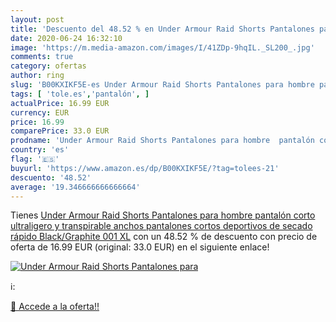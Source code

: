 ```yaml
---
layout: post
title: 'Descuento del 48.52 % en Under Armour Raid Shorts Pantalones para'
date: 2020-06-24 16:32:10
image: 'https://m.media-amazon.com/images/I/41ZDp-9hqIL._SL200_.jpg'
comments: true
category: ofertas
author: ring
slug: 'B00KXIKF5E-es Under Armour Raid Shorts Pantalones para hombre pantalón...'
tags: [ 'tole.es','pantalón', ]
actualPrice: 16.99 EUR
currency: EUR
price: 16.99
comparePrice: 33.0 EUR
prodname: 'Under Armour Raid Shorts Pantalones para hombre  pantalón corto ultraligero y transpirable  anchos pantalones cortos deportivos de secado rápido  Black/Graphite  001   XL'
country: 'es'
flag: '🇪🇸'
buyurl: 'https://www.amazon.es/dp/B00KXIKF5E/?tag=tolees-21'
descuento: '48.52'
average: '19.346666666666664'
---
```


Tienes [Under Armour Raid Shorts Pantalones para hombre  pantalón corto ultraligero y transpirable  anchos pantalones cortos deportivos de secado rápido  Black/Graphite  001   XL](https://www.amazon.es/dp/B00KXIKF5E/?tag=tolees-21) con un 48.52 % de descuento con precio de oferta de 16.99 EUR (original: 33.0 EUR) en el siguiente enlace!

[![Under Armour Raid Shorts Pantalones para](https://m.media-amazon.com/images/I/41ZDp-9hqIL._SL200_.jpg)](https://www.amazon.es/dp/B00KXIKF5E/?tag=tolees-21)

ℹ️:


[🛒 Accede a la oferta!!](https://www.amazon.es/dp/B00KXIKF5E/?tag=tolees-21)
